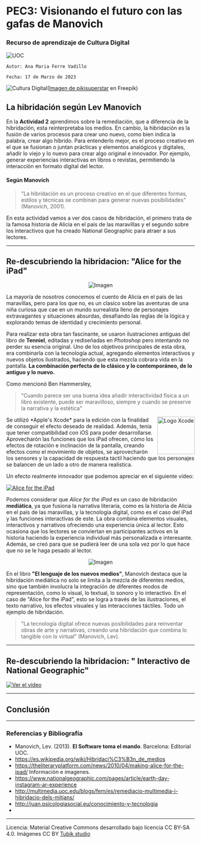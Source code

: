 # PEC3: Visionando el futuro con las gafas de Manovich 

### Recurso de aprendizaje de Cultura Digital 
![UOC](https://www.uoc.edu/portal/_resources/common/imatges/marca_UOC/UOC_Masterbrand.jpg)
~~~
Autor: Ana Maria Ferre Vadillo                                 
                                                     
Fecha: 17 de Marzo de 2023                                                                                           
~~~



![Cultura Digital](https://img.freepik.com/vector-gratis/concepto-isometrico-educacion-online_52683-8897.jpg?w=1060&t=st=1684329477~exp=1684330077~hmac=de615282fee17fca9ecc9d6260aa951c07ba8aeb1df480469f31264b08989bf8)(<a href="https://www.freepik.es/vector-gratis/concepto-isometrico-educacion-online_4470747.htm#&position=1&from_view=user">Imagen de pikisuperstar</a> en Freepik) 



## La hibridación según Lev Manovich

En la  **Actividad 2** aprendimos sobre la remediación, que a diferencia de la hibridación, esta reinterpretaba los medios. En cambio, la hibridación es la fusión de varios procesos para crear uno nuevo, como bien indica la palabra, crear algo híbrido. Para entenderlo mejor, es el proceso creativo en el que se fusionan o juntan prácticas y elementos analógicos y digitales, añadir lo viejo y lo nuevo para crear algo original e innovador. Por ejemplo, generar experiencias interactivas en libros o revistas, permitiendo la interacción en formato digital del lector. 

#### Según Manovich
>"La hibridación es un proceso creativo en el que diferentes formas, estilos y técnicas se combinan para generar nuevas posibilidades" (Manovich, 2001).


En esta actividad vamos a ver dos casos de hibridación, el primero trata de la famosa historia de Alicia en el país de las maravillas y el segundo sobre los interactivos que ha creado National Geographic para atraer a sus lectores.

____________________


## Re-descubriendo la hibridacion:  "Alice for the iPad"

<div align="center">
<img src="https://theliteraryplatform.com/content/uploads/2010/04/Untitled-design.jpg" alt="Imagen" />
</div>

La mayoría de nosotros conocemos el cuento de Alicia en el país de las maravillas, pero para los que no, es un clasico sobre las aventuras de una niña curiosa que cae en un mundo surrealista lleno de personajes extravagantes y situaciones absurdas, desafiando las reglas de la lógica y explorando temas de identidad y crecimiento personal.

Para realizar esta obra tan fascinante, se usaron ilustraciones antiguas del libro de **Tenniel**, editadas y rediseñadas en *Photoshop* pero intentando no perder su esencia original. Uno de los objetivos principales de esta obra, era combinarla con la tecnología actual, agregando elementos interactivos y nuevos objetos ilustrados, haciendo que esta mezcla cobrara vida en la pantalla. **La combinación perfecta de lo clásico y lo contemporáneo, de lo antiguo y lo nuevo.**


Como mencionó Ben Hammersley, 

>"Cuando parece ser una buena idea añadir interactividad física a un libro existente, puede ser maravilloso, siempre y cuando se preserve la narrativa y la estética"



<img src="https://static.wikia.nocookie.net/ipod/images/5/56/Xcode_14_icon.png/revision/latest/scale-to-width-down/152?cb=20220607175746" alt="Logo Xcode" align="right" width="100">
Se utilizó *Apple's Xcode* para la edición con la finalidad de conseguir el efecto deseado de realidad. Además, tenía que tener compatibilidad con iOS para poder desarrollarse. Aprovecharón las funciones que los iPad ofrecen, cómo los efectos de rotación e inclinación de la pantalla, creando efectos como el movimiento de objetos, se aprovecharón los sensores y la capacidad de respuesta táctil haciendo que los personajes se balancen de un lado a otro de manera realistica. 

Un efecto realmente innovador que podemos apreciar en el siguiente vídeo:

[![Alice for the iPad](https://youtu.be/gew68Qj5kxw)](https://youtu.be/gew68Qj5kxw)

Podemos considerar que *Alice for the iPad* es un caso de hibridación **mediática**, ya que fusiona la narrativa literaria, como es la historia de Alicia en el país de las maravillas, y la tecnología digital, como es el caso del iPad y las funciones interactivas de este. La obra combina elementos visuales, interactivos y narrativos ofreciendo una experiencia única al lector. Esto ocasiona que los lectores se conviertan en participantes activos en la historia haciendo la experiencia individual más personalizada e interesante. Además, se creó para que se pudierá leer de una sola vez por lo que hace que no se le haga pesado al lector. 



<div align="center">
  <img src="https://pixabay.com/get/ga5615c24ace6a10e4c1a145ec2032a4e539a269bddba123d3c206b198a62a0cc386ae7b6df4d2b0148be7947f80506719f9e170bab5dd855f127aaf7217fe9538860169565a96120fbbe3d688ef811fc_640.png" alt="Imagen" />
</div>


En el libro **"El lenguaje de los nuevos medios"**, Manovich destaca que la hibridación mediática no solo se limita a la mezcla de diferentes medios, sino que también involucra la integración de diferentes modos de representación, como lo visual, lo textual, lo sonoro y lo interactivo. En el caso de "Alice for the iPad", esto se logra a través de las ilustraciones, el texto narrativo, los efectos visuales y las interacciones táctiles. Todo un ejemplo de hibridación.


>"La tecnología digital ofrece nuevas posibilidades para reinventar obras de arte y narrativas, creando una hibridación que combina lo tangible con lo virtual" (Manovich, Lev).


____________________



## Re-descubriendo la hibridacion: " Interactivo de National Geographic"


[![Ver el vídeo](https://youtu.be/TjHu_nb01UY)](https://youtu.be/TjHu_nb01UY)


____________________


## Conclusión




____________________


### Referencias y Bibliografía

* Manovich, Lev. (2013). **El Software toma el mando**. Barcelona: Editorial UOC. 
* https://es.wikipedia.org/wiki/Hibridaci%C3%B3n_de_medios 
* https://theliteraryplatform.com/news/2010/04/making-alice-for-the-ipad/ Información e imagenes. 
* https://www.nationalgeographic.com/pages/article/earth-day-instagram-ar-experience
* http://multimedia.uoc.edu/blogs/fem/es/remediacio-multimedia-i-hibridacio-dels-mitjans/
* http://juan.psicologiasocial.eu/conocimiento-y-tecnologia
* 


----

Licencia: Material Creative Commons desarrollado bajo licencia CC BY-SA 4.0. Imágenes CC BY [Tubik studio](https://blog.tubikstudio.com/how-to-create-original-flat-illustrations-designers-tips/) 
